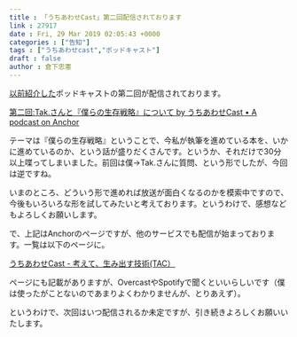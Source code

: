 ```yaml
---
title : 「うちあわせCast」第二回配信されております
link : 27917
date : Fri, 29 Mar 2019 02:05:43 +0000
categories : ["告知"]
tags : ["うちあわせcast","ポッドキャスト"]
draft : false
author : 倉下忠憲
---
```


<a href="https://rashita.net/blog/?p=27666">以前紹介した</a>ポッドキャストの第二回が配信されております。

<a href="https://anchor.fm/rashita/episodes/Tak-e3itjd">第二回:Tak.さんと『僕らの生存戦略』について by うちあわせCast • A podcast on Anchor</a>

テーマは『僕らの生存戦略』ということで、今私が執筆を進めている本を、いかに進めているのか、という話が盛りだくさんです。というか、それだけで30分以上喋ってしまいました。前回は僕→Tak.さんに質問、という形でしたが、今回は逆ですね。

いまのところ、どういう形で進めれば放送が面白くなるのかを模索中ですので、今後もいろいろな形を試してみたいと考えております。というわけで、感想などもよろしくお願いします。

で、上記はAnchorのページですが、他のサービスでも配信が始まっております。一覧は以下のページに。

<a href="https://scrapbox.io/thinkandcreateteck/%E3%81%86%E3%81%A1%E3%81%82%E3%82%8F%E3%81%9BCast">うちあわせCast - 考えて、生み出す技術(TAC）</a>

ページにも記載がありますが、OvercastやSpotifyで聞くといいらしいです（僕は使ったがことないのであまりよくわかりませんが、とりあえず）。

というわけで、次回はいつ配信されるか未定ですが、引き続きよろしくお願いいたします。
